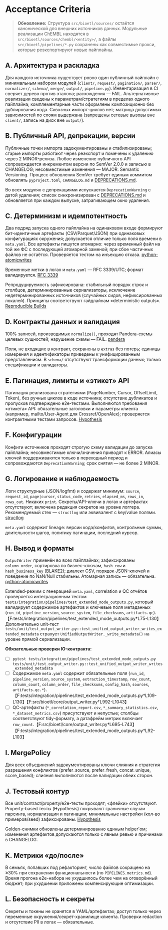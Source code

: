 # Acceptance Criteria

> **Обновление:** Структура `src/bioetl/sources/` остаётся канонической для внешних источников данных. Модульные реализации ChEMBL находятся в `src/bioetl/sources/chembl/<entity>/`, а файлы `src/bioetl/pipelines/*.py` сохранены как совместимые прокси, которые реэкспортируют новые пайплайны.

## A. Архитектура и раскладка

Для каждого источника существует ровно один публичный пайплайн с минимальным набором модулей (`client/`, `request/`, `pagination/`, `parser/`, `normalizer/`, `schema/`, `merge/`, `output/`, `pipeline.py`). Инвентаризация в CI сверяет дерево против эталона; расхождения — FAIL. Альтернативные реализации сведены к параметрам/стратегиям в пределах одного пайплайна; комплементарные части оформлены композиционно без дублирования кода. Сквозных импорт-циклов нет; матрица допустимых зависимостей по слоям выдержана (запрещены сетевые вызовы вне `client/`, запись на диск вне `output/`).

## B. Публичный API, депрекации, версии

Публичные точки импорта задокументированы и стабилизированы; старые импорты работают через реэкспорт и помечены к удалению через 2 MINOR-релиза. Любое изменение публичного API сопровождается инкрементом версии по SemVer 2.0.0 и записью в CHANGELOG; несовместимые изменения — MAJOR. Semantic Versioning. Процесс обновления SemVer требует единым коммитом обновлять `pyproject.toml`, `CHANGELOG.md` и [DEPRECATIONS.md](../DEPRECATIONS.md).

Во всех модулях с депрекациями испускается `DeprecationWarning` с датой удаления; список синхронизирован с [DEPRECATIONS.md](../DEPRECATIONS.md) и обновляется при каждом выпуске, затрагивающем окно удаления.

## C. Детерминизм и идемпотентность

Два подряд запуска одного пайплайна на одинаковом входе формируют бит-идентичные артефакты (CSV/Parquet/JSON) при одинаковых конфигурациях окружения; допускается отличие только поля времени в `meta.yaml`. Все артефакты пишутся атомарно: через временный файл на той же ФС с последующей атомарной заменой; при сбое частичных файлов не остаётся. Проверяется тестом на инъекцию отказа. [python-atomicwrites](https://python-atomicwrites.readthedocs.io)

Временные метки в логах и `meta.yaml` — RFC 3339/UTC; формат валидируется. [RFC 3339](https://datatracker.ietf.org/doc/html/rfc3339)

Репродуцируемость зафиксирована: стабильный порядок строк и столбцов, детерминированные сериализаторы, исключение недетерминированных источников (случайных сидов, нефиксированных локалей). Принципы соответствуют гайдлайнам «deterministic outputs». [Reproducible Builds](https://reproducible-builds.org)

## D. Контракты данных и валидация

100% записей, производимых `normalize()`, проходят Pandera-схемы целевых сущностей; нарушение схемы — FAIL. [pandera](https://pandera.readthedocs.io)

Поля, не входящие в контракт, сохранены в `extras` без потерь; единицы измерения и идентификаторы приведены к унифицированным представлениям. В `schema/` отсутствуют трансформации данных; только спецификации и валидаторы.

## E. Пагинация, лимиты и «этикет» API

Пагинация реализована стратегиями (PageNumber, Cursor, OffsetLimit, Token), без ручных циклов в коде источника; отсутствие дубликатов и пропусков подтверждено e2e-тестами. Выполняются требования «этикета» API: обязательные заголовки и параметры клиента (например, mailto/User-Agent для Crossref/OpenAlex); проверяется контрактными тестами запросов. [Hypothesis](https://hypothesis.readthedocs.io)

## F. Конфигурации

Конфиги источников проходят строгую схему валидации до запуска пайплайна; несовместимые ключи/значения приводят к ERROR. Алиасы ключей поддерживаются только в переходный период и сопровождаются `DeprecationWarning`; срок снятия — не более 2 MINOR.

## G. Логирование и наблюдаемость

Логи структурные (JSON/logfmt) и содержат минимум: `source`, `request_id`, `page|cursor`, `status_code`, `retries`, `elapsed_ms`, `rows_in`, `rows_out`. Никаких `print`. Секреты/API-ключи в логах и артефактах отсутствуют; включена редакция секретов на уровне логгера. Рекомендуемый стек — `structlog` или эквивалент с key/value полями. [structlog](https://structlog.readthedocs.io)

`meta.yaml` содержит lineage: версии кода/конфигов, контрольные суммы, длительности шагов, политику пагинации, последний курсор.

## H. Вывод и форматы

`OutputWriter` применён во всех пайплайнах; зафиксированы `column_order`, сортировка по бизнес-ключам, `hash_row` и `hash_business_key` (BLAKE2); диалект CSV, порядок JSON-ключей и поведение по NaN/Null стабильны. Атомарная запись — обязательна. [python-atomicwrites](https://python-atomicwrites.readthedocs.io)

Extended-режим с генерацией `meta.yaml`, correlation и QC отчётов проверяется интеграционным тестом `tests/integration/pipelines/test_extended_mode_outputs.py`, который валидирует содержимое артефактов и ключевые поля метаданных (`run_id`, `pipeline_version`, `source_system`, `file_checksums`, `artifacts.qc`).【F:tests/integration/pipelines/test_extended_mode_outputs.py†L75-L130】 Дополнительно unit-тест `tests/unit/test_output_writer.py::test_unified_output_writer_writes_extended_metadata` страхует `UnifiedOutputWriter._write_metadata()` на уровне прямой сериализации.

**Обязательные проверки IO-контракта:**

- [ ] `pytest tests/integration/pipelines/test_extended_mode_outputs.py tests/unit/test_output_writer.py::test_unified_output_writer_writes_extended_metadata`
- [ ] Содержимое `meta.yaml` содержит обязательные поля (`run_id`, `pipeline_version`, `source_system`, `extraction_timestamp`, `row_count`, `column_count`, `column_order`, `file_checksums`, `config_hash`, `sources`, `artifacts.qc.*`).【F:tests/integration/pipelines/test_extended_mode_outputs.py†L109-L130】【F:src/bioetl/core/output_writer.py†L992-L1043】
- [ ] QC-артефакты (`*_correlation_report.csv`, `*_summary_statistics.csv`, `*_dataset_metrics.csv`) присутствуют и непустые; столбцы соответствуют tidy-формату, а датафрейм метрик включает `row_count`.【F:src/bioetl/core/output_writer.py†L695-L743】【F:tests/integration/pipelines/test_extended_mode_outputs.py†L92-L103】

## I. MergePolicy

Для всех объединений задокументированы ключи слияния и стратегия разрешения конфликтов (prefer_source, prefer_fresh, concat_unique, score_based); слияния выполняются после валидации обеих сторон.

## J. Тестовый контур

Все unit/contract/property/e2e-тесты проходят; «флейки» отсутствуют. Property-based тесты (Hypothesis) покрывают граничные случаи парсинга, нормализации и пагинации; минимальные настройки (кол-во примеров/seed) зафиксированы. [Hypothesis](https://hypothesis.readthedocs.io)

Golden-снимки обновлены детерминированно единым helper'ом; изменения артефактов допускаются только с явным ревью и причинами в CHANGELOG.

## K. Метрики «до/после»

В семьях, попавших под рефакторинг, число файлов сокращено на ≥30% при сохранении функциональности (по `PIPELINES.metrics.md`). Время прогона e2e-набора не ухудшилось более чем на оговорённый бюджет; при ухудшении приложены компенсирующие оптимизации.

## L. Безопасность и секреты

Секреты и токены не хранятся в YAML/артефактах; доступ только через переменные окружения/секрет-хранилище клиента. Проверки redaction и отсутствие PII в логах — обязательные.

